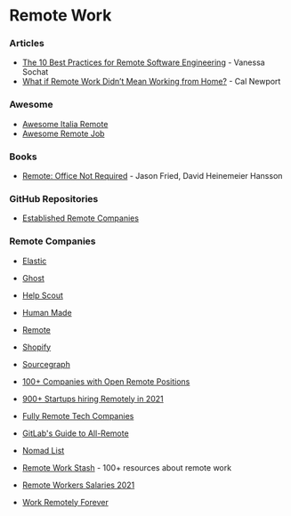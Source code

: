 # Remote Work

### Articles

* [The 10 Best Practices for Remote Software Engineering](https://cacm.acm.org/opinion/articles/252174-the-10-best-practices-for-remote-software-engineering/fulltext#PageTop) - Vanessa Sochat
* [What if Remote Work Didn’t Mean Working from Home?](https://www.newyorker.com/culture/cultural-comment/remote-work-not-from-home) - Cal Newport

### Awesome

* [Awesome Italia Remote](https://github.com/italiaremote/awesome-italia-remote)
* [Awesome Remote Job](https://github.com/lukasz-madon/awesome-remote-job)

### Books

* [Remote: Office Not Required](https://basecamp.com/books/remote) - Jason Fried, David Heinemeier Hansson

### GitHub Repositories

* [Established Remote Companies](https://github.com/yanirs/established-remote)

### Remote Companies

* [Elastic](https://www.elastic.co/about/careers/)
* [Ghost](https://careers.ghost.org)
* [Help Scout](https://www.helpscout.com/company/careers/)
* [Human Made](https://humanmade.com/hiring/)
* [Remote](https://boards.greenhouse.io/remotecom)
* [Shopify](https://www.shopify.ca/careers/work-anywhere)
* [Sourcegraph](https://boards.greenhouse.io/sourcegraph91)



* [100+ Companies with Open Remote Positions](https://docs.google.com/spreadsheets/d/1Sr0vy3eDn2fcEhxOdkPv0BjsWBR7JntDJqRM6\_hyjbE/edit#gid=0)
* [900+ Startups hiring Remotely in 2021](https://docs.google.com/spreadsheets/d/1TLJSlNxCbwRNxy14Toe1PYwbCTY7h0CNHeer9J0VRzE/edit#gid=1279011369)
* [Fully Remote Tech Companies](https://remotemasters.dev/fully-remote-companies)
* [GitLab's Guide to All-Remote](https://about.gitlab.com/company/culture/all-remote/guide/)
* [Nomad List](https://nomadlist.com)
* [Remote Work Stash](https://www.remoteworkstash.com) - 100+ resources about remote work
* [Remote Workers Salaries 2021](https://docs.google.com/spreadsheets/d/1VOehQv0bOs2pY7RkKJ8RmlUbuu8UmSgzfvjR0m5hyxQ/edit#gid=1145296357)
* [Work Remotely Forever](https://www.workremotelyforever.com/members/)
